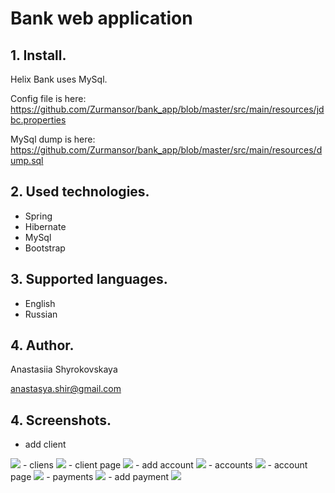 # Bank web application

## 1. Install.
Helix Bank uses MySql.

Config file is here: https://github.com/Zurmansor/bank_app/blob/master/src/main/resources/jdbc.properties

MySql dump is here: https://github.com/Zurmansor/bank_app/blob/master/src/main/resources/dump.sql

## 2. Used technologies.

- Spring
- Hibernate
- MySql
- Bootstrap

## 3. Supported languages.

- English
- Russian

## 4. Author.
Anastasiia Shyrokovskaya

anastasya.shir@gmail.com

## 4. Screenshots.
- add client
<img src="https://habrastorage.org/files/be5/f94/7d2/be5f947d2e0c443b955e03f2d4fddf21.png"/>
- cliens
<img src="https://habrastorage.org/files/a98/4db/4dc/a984db4dc89a47e8bbc88fffd3115f0a.png"/>
- client page
<img src="https://habrastorage.org/files/ab6/ab8/733/ab6ab8733f814695ae774bf349eea303.png"/>
- add account
<img src="https://habrastorage.org/files/385/2cc/9e5/3852cc9e54714747a2d316e09afc1078.png"/>
- accounts
<img src="https://habrastorage.org/files/b74/a9e/3a9/b74a9e3a96e3468c93f5f720bab223af.png"/>
- account page
<img src="https://habrastorage.org/files/ecc/c91/a23/eccc91a235374761b258008b26111082.png"/>
- payments
<img src="https://habrastorage.org/files/af4/2c6/aa4/af42c6aa47004908a8bc599bdefd491e.png"/>
- add payment
<img src="https://habrastorage.org/files/9aa/157/a46/9aa157a4600847b2b6efb18053ee023c.png"/>
